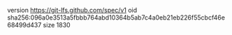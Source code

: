 version https://git-lfs.github.com/spec/v1
oid sha256:096a0e3513a5fbbb764abd10364b5ab7c4a0eb21eb226f55cbcf46e68499d437
size 1830
